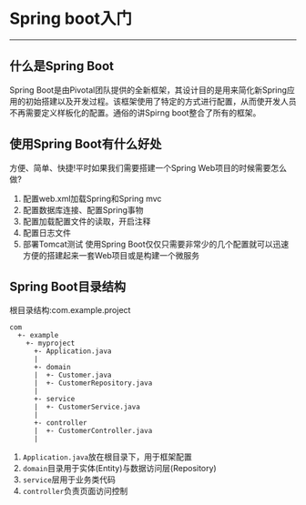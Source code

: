 # Spring boot入门

---
## 什么是Spring Boot
Spring Boot是由Pivotal团队提供的全新框架，其设计目的是用来简化新Spring应用的初始搭建以及开发过程。该框架使用了特定的方式进行配置，从而使开发人员不再需要定义样板化的配置。通俗的讲Spirng boot整合了所有的框架。  

## 使用Spring Boot有什么好处
方便、简单、快捷!平时如果我们需要搭建一个Spring Web项目的时候需要怎么做?
1. 配置web.xml加载Spring和Spring mvc
2. 配置数据库连接、配置Spring事物
3. 配置加载配置文件的读取，开启注释
4. 配置日志文件
5. 部署Tomcat测试
使用Spring Boot仅仅只需要非常少的几个配置就可以迅速方便的搭建起来一套Web项目或是构建一个微服务

## Spring Boot目录结构
根目录结构:com.example.project
```
com
  +- example
    +- myproject
      +- Application.java
      |
      +- domain
      |  +- Customer.java
      |  +- CustomerRepository.java
      |
      +- service
      |  +- CustomerService.java
      |
      +- controller
      |  +- CustomerController.java
      |
```
1. `Application.java`放在根目录下，用于框架配置
2. `domain`目录用于实体(Entity)与数据访问层(Repository)
3. `service`层用于业务类代码
4. `controller`负责页面访问控制